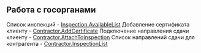 ## Работа с госорганами

Список инспекций - [Inspection.AvailableList](Inspection-AvailableList.md)
Добавление сертификата клиенту - [Contractor.AddCertificate](Contractor-AddCertificate.md)
Подключение направления сдачи клиенту - [Contractor.AttachToInspection](Contractor-AttachToInspection.md)
Список направлений сдачи для контрагента - [Contractor.InspectionList](Contractor-InspectionList.md)
